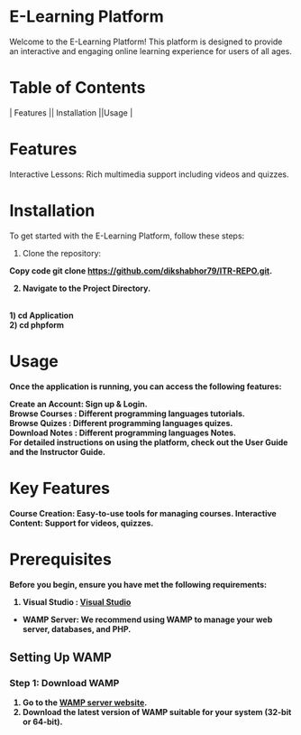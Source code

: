 # E-Learning Platform
Welcome to the E-Learning Platform! This platform is designed to provide an interactive and engaging online learning experience for users of all ages.

# Table of Contents
| Features || Installation ||Usage |

# Features
Interactive Lessons: Rich multimedia support including videos and quizzes.

# Installation
To get started with the E-Learning Platform, follow these steps:

1) Clone the repository:<b>

<b>Copy code</b>
git clone https://github.com/dikshabhor79/ITR-REPO.git.

2. Navigate to the Project Directory.
<br>
    1) cd Application  <br>
    2) cd phpform





# Usage
Once the application is running, you can access the following features:

Create an Account: Sign up & Login.<br>
Browse Courses  : Different programming languages tutorials.<br>
Browse Quizes  : Different programming languages quizes.<br>
Download Notes : Different programming languages Notes.<br>
For detailed instructions on using the platform, check out the User Guide and the Instructor Guide.


# Key Features
Course Creation: Easy-to-use tools for managing courses.
Interactive Content: Support for videos, quizzes.




# Prerequisites

Before you begin, ensure you have met the following requirements:<br>
1) Visual Studio : [Visual Studio](https://visualstudio.microsoft.com/)

- **WAMP Server**: We recommend using WAMP to manage your web server, databases, and PHP.

## Setting Up WAMP

### Step 1: Download WAMP

1. Go to the [WAMP server website](https://www.wampserver.com/en/).
2. Download the latest version of WAMP suitable for your system (32-bit or 64-bit).












